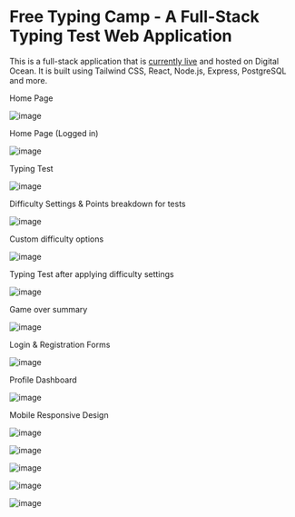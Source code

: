 # Free Typing Camp - A Full-Stack Typing Test Web Application

This is a full-stack application that is [currently live](freetypingcamp.com) and hosted on Digital Ocean. It is built using Tailwind CSS, React, Node.js, Express, PostgreSQL and more.

Home Page

![image](https://github.com/suhas-sunder/typing-test-app/assets/77464593/6bf27b86-4bf5-4f4a-a3e5-b4afd396c5d0)


Home Page (Logged in)

![image](https://github.com/suhas-sunder/typing-test-app/assets/77464593/a6d1a5e4-e824-4b37-aa25-ca705d7df098)


Typing Test

![image](https://github.com/suhas-sunder/typing-test-app/assets/77464593/19030e73-16c9-4e98-9a61-f3af1caf94b6)


Difficulty Settings & Points breakdown for tests

![image](https://github.com/suhas-sunder/typing-test-app/assets/77464593/2b7f47b5-0cb1-4ecb-a225-1782caa51e8a)


Custom difficulty options

![image](https://github.com/suhas-sunder/typing-test-app/assets/77464593/06b24392-7815-4d09-aad8-ce2dd5dba99b)


Typing Test after applying difficulty settings

![image](https://github.com/suhas-sunder/typing-test-app/assets/77464593/7b80fadc-40c3-4e30-85cd-f0ffcc01b596)


Game over summary

![image](https://github.com/suhas-sunder/typing-test-app/assets/77464593/4228c092-2f60-490c-b6bd-2858dbc71371)


Login & Registration Forms

![image](https://github.com/suhas-sunder/typing-test-app/assets/77464593/7858d82d-d5a1-4bb7-8fba-62b931e0f26d)


Profile Dashboard 

![image](https://github.com/suhas-sunder/typing-test-app/assets/77464593/fe25a7e0-3010-4967-adf1-6e51a9edc73e)


Mobile Responsive Design

![image](https://github.com/suhas-sunder/typing-test-app/assets/77464593/7ad63b21-ec14-45a4-92df-f254184aca45)

![image](https://github.com/suhas-sunder/typing-test-app/assets/77464593/f8125b7e-f4d4-4e36-8019-6c3fd76c82a5)

![image](https://github.com/suhas-sunder/typing-test-app/assets/77464593/68827691-b988-4df5-9d64-ee2a2113bba6)

![image](https://github.com/suhas-sunder/typing-test-app/assets/77464593/5a0c05be-0bee-4a5a-bd7b-686ca6b376ff)

![image](https://github.com/suhas-sunder/typing-test-app/assets/77464593/6c4c79b1-aa70-4985-beb9-660c855d033d)


